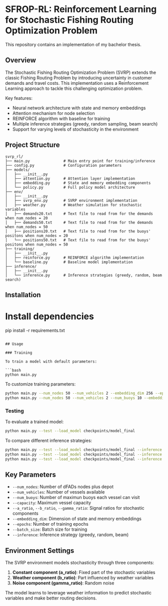 # SFROP-RL: Reinforcement Learning for Stochastic Fishing Routing Optimization Problem

This repository contains an implementation of my bachelor thesis.

## Overview

The Stochastic Fishing Routing Optimization Problem (SVRP) extends the classic Fishing Routing Problem by introducing uncertainty in customer demands and travel costs. This implementation uses a Reinforcement Learning approach to tackle this challenging optimization problem.

Key features:
- Neural network architecture with state and memory embeddings
- Attention mechanism for node selection
- REINFORCE algorithm with baseline for training
- Multiple inference strategies (greedy, random sampling, beam search)
- Support for varying levels of stochasticity in the environment

## Project Structure

```
svrp_rl/
├── main.py               # Main entry point for training/inference
├── config.py             # Configuration parameters
├── models/
│   ├── __init__.py
│   ├── attention.py      # Attention layer implementation
│   ├── embedding.py      # State and memory embedding components
│   └── policy.py         # Full policy model architecture
├── env/
│   ├── __init__.py
│   ├── svrp_env.py       # SVRP environment implementation
│   ├── weather.py        # Weather simulation for stochastic variables
│   ├── demands20.txt     # Text file to read from for the demands when num_nodes = 20
│   ├── demands50.txt     # Text file to read from for the demands when num_nodes = 50
│   ├── positions20.txt   # Text file to read from for the buoys' positons when num_nodes = 20
│   └── positions50.txt   # Text file to read from for the buoys' positons when num_nodes = 50
├── training/
│   ├── __init__.py
│   ├── reinforce.py      # REINFORCE algorithm implementation
│   └── baseline.py       # Baseline model implementation  
├── inference/
│   ├── __init__.py
│   └── inference.py      # Inference strategies (greedy, random, beam search)
```

## Installation

# Install dependencies
pip install -r requirements.txt
```

## Usage

### Training

To train a model with default parameters:

```bash
python main.py
```

To customize training parameters:

```bash
python main.py --num_nodes 50 --num_vehicles 2 --embedding_dim 256 --epochs 200 --batch_size 16
python main.py --num_nodes 50 --num_vehicles 2 --num_buoys 10 --embedding_dim 256 --epochs 200 --batch_size 16 --load_customers --load_demads --obj_lambda 0.1 --inference greedy
```

### Testing

To evaluate a trained model:

```bash
python main.py --test --load_model checkpoints/model_final
```

To compare different inference strategies:

```bash
python main.py --test --load_model checkpoints/model_final --inference greedy
python main.py --test --load_model checkpoints/model_final --inference random --num_samples 32
python main.py --test --load_model checkpoints/model_final --inference beam --beam_width 5
```

## Key Parameters

- `--num_nodes`: Number of dFADs nodes plus depot
- `--num_vehicles`: Number of vessels available
- `--num_buoys`: Number of maximun buoys each vessel can visit
- `--capacity`: Maximum vessel capacity
- `--a_ratio`, `--b_ratio`, `--gamma_ratio`: Signal ratios for stochastic components
- `--embedding_dim`: Dimension of state and memory embeddings
- `--epochs`: Number of training epochs
- `--batch_size`: Batch size for training
- `--inference`: Inference strategy (greedy, random, beam)

## Environment Settings

The SVRP environment models stochasticity through three components:

1. **Constant component (a_ratio)**: Fixed part of the stochastic variables
2. **Weather component (b_ratio)**: Part influenced by weather variables
3. **Noise component (gamma_ratio)**: Random noise

The model learns to leverage weather information to predict stochastic variables and make better routing decisions.